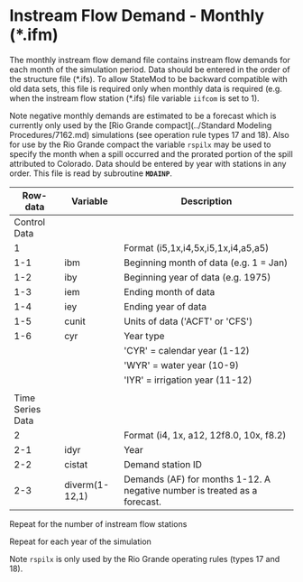 # Instream Flow Demand - Monthly (*.ifm) #

The monthly instream flow demand file contains instream flow demands for each month of the simulation period. Data should be entered in the 
order of the structure file (\*.ifs). To allow StateMod to be backward compatible with old data sets, this file is required only when monthly 
data is required (e.g. when the instream flow station (\*.ifs) file variable `iifcom` is set to 1). 

Note negative monthly demands are estimated to be a forecast which is currently only used by the [Rio Grande compact](../Standard Modeling Procedures/7162.md) simulations (see operation rule 
types 17 and 18). Also for use by the Rio Grande compact the variable `rspilx` may be used to specify the month when a spill occurred and the prorated 
portion of the spill attributed to Colorado. Data should be entered by year with stations in any order. This file is read by subroutine **`MDAINP`**.

| Row-data							| Variable						| Description 								|				
| ------------------				| --------------------			| --------									|
| Control Data						| 								| 											|
| 1 								| 								| Format (i5,1x,i4,5x,i5,1x,i4,a5,a5)
| 1-1								| ibm							| Beginning month of data (e.g. 1 = Jan)
| 1-2								| iby							| Beginning year of data (e.g. 1975)
| 1-3								| iem							| Ending month of data
| 1-4								| iey							| Ending year of data 
| 1-5								| cunit							| Units of data ('ACFT' or 'CFS')
| 1-6								| cyr							| Year type 
| 									| 								| 'CYR' = calendar year (1-12)
| 									| 								| 'WYR' = water year (10-9)
| 									| 								| 'IYR' = irrigation year (11-12)
| | | |
| Time Series Data | | |
| 2									| 								| Format (i4, 1x, a12, 12f8.0, 10x, f8.2)
| 2-1								| idyr							| Year
| 2-2								| cistat						| Demand station ID
| 2-3								| diverm(1-12,1)				| Demands (AF) for months 1-12. A negative number is treated as a forecast.

Repeat for the number of instream flow stations

Repeat for each year of the simulation

Note `rspilx` is only used by the Rio Grande operating rules (types 17 and 18).
